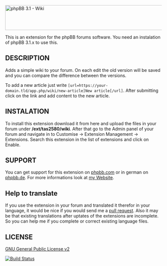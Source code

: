 <img src="https://tas2580.net/downloads/image-15.png" width="600" height="80" alt="phpBB 3.1 - Wiki" />

This is an extension for the phpBB forums software. You need an instalation of phpBB 3.1.x to use this.

DESCRIPTION
-------
Adds a simple wiki to your forum. On each edit the old version will be saved and you can compare the difference between the
versions.

To add a new article just write ```[url=https://your-domain.tld/app.php/wiki/new-article]New article[/url]```. After submitting
click on the link and add content to the new article.


INSTALATION
----------
To install this extension download it from here and upload the files in your forum under <b>/ext/tas2580/wiki</b>.
After that go to the Admin panel of your forum and navigate in to Customise -> Extension Management -> Extensions. Search
this extension in the list of extensions and click on Enable.

SUPPORT
-------
You can get support for this extension on <a href="https://www.phpbb.com/community/viewtopic.php?f=456&t=">phpbb.com</a>
or in german on <a href="https://www.phpbb.de/community/viewtopic.php?f=149&t=234678">phpbb.de</a>. For more informations look at
<a href="https://tas2580.net/downloads/download-15.html">my Website</a>.

Help to translate
-----------------
If you use the extension in your forum and translated it therefor in your language, it would be nice if you would send me a <a href="https://help.github.com/articles/using-pull-requests/">pull request</a>. Also it may be that existing translations after uptates of the extensions are incomplete. So you can help me if you complete or correct existing language files.

LICENSE
-------
<a href="http://opensource.org/licenses/gpl-2.0.php">GNU General Public License v2</a>

[![Build Status](https://travis-ci.org/tas2580/phpBB-3.1-Wiki.svg?branch=master)](https://travis-ci.org/tas2580/phpBB-3.1-Wiki)
